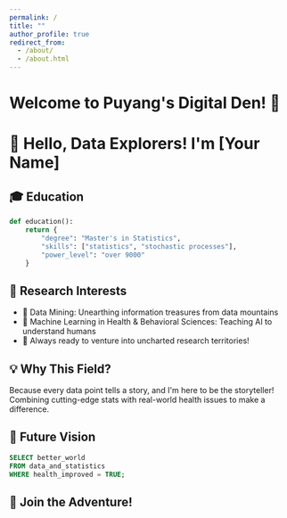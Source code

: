 ```yaml
---
permalink: /
title: ""
author_profile: true
redirect_from: 
  - /about/
  - /about.html
---
```


# Welcome to Puyang's Digital Den! 🚀

# 👋 Hello, Data Explorers! I'm [Your Name]

## 🎓 Education
```python
def education():
    return {
        "degree": "Master's in Statistics",
        "skills": ["statistics", "stochastic processes"],
        "power_level": "over 9000"
    }
```

## 🔬 Research Interests
- 💎 Data Mining: Unearthing information treasures from data mountains
- 🧠 Machine Learning in Health & Behavioral Sciences: Teaching AI to understand humans
- 🚀 Always ready to venture into uncharted research territories!

## 💡 Why This Field?
Because every data point tells a story, and I'm here to be the storyteller! 
Combining cutting-edge stats with real-world health issues to make a difference.

## 🌈 Future Vision
```sql
SELECT better_world
FROM data_and_statistics
WHERE health_improved = TRUE;
```

## 🚀 Join the Adventure!


<div id="globe-container" style="width: 270px; height: 270px; overflow: hidden; position: relative;">
  <script type="text/javascript" id="clstr_globe" src="//clustrmaps.com/globe.js?d=clIdEPFSxTObYL5YCT6KPfejmqi13_-8ETks5Uwv8eQ"></script>
</div>

